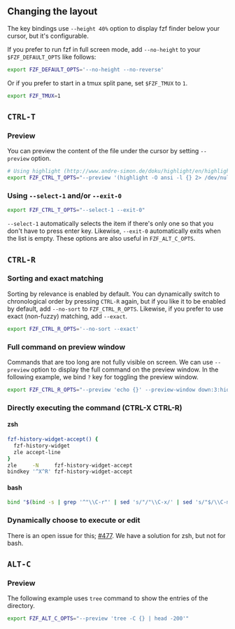 ## Changing the layout

The key bindings use `--height 40%` option to display fzf finder below your cursor, but it's configurable.

If you prefer to run fzf in full screen mode, add `--no-height` to your `$FZF_DEFAULT_OPTS` like follows:

```sh
export FZF_DEFAULT_OPTS='--no-height --no-reverse'
```

Or if you prefer to start in a tmux split pane, set `$FZF_TMUX` to `1`.

```sh
export FZF_TMUX=1
```

## `CTRL-T`

### Preview

You can preview the content of the file under the cursor by setting `--preview` option.

```sh
# Using highlight (http://www.andre-simon.de/doku/highlight/en/highlight.html)
export FZF_CTRL_T_OPTS="--preview '(highlight -O ansi -l {} 2> /dev/null || cat {} || tree -C {}) 2> /dev/null | head -200'"
```

### Using `--select-1` and/or `--exit-0`

```sh
export FZF_CTRL_T_OPTS="--select-1 --exit-0"
```

`--select-1` automatically selects the item if there's only one so that you don't have to press enter key. Likewise, `--exit-0` automatically exits when the list is empty. These options are also useful in `FZF_ALT_C_OPTS`.

## `CTRL-R`

### Sorting and exact matching

Sorting by relevance is enabled by default. You can dynamically switch to chronological order by pressing `CTRL-R` again, but if you like it to be enabled by default, add `--no-sort` to `FZF_CTRL_R_OPTS`. Likewise, if you prefer to use exact (non-fuzzy) matching, add `--exact`.

```sh
export FZF_CTRL_R_OPTS='--no-sort --exact'
```

### Full command on preview window

Commands that are too long are not fully visible on screen. We can use `--preview` option to display the full command on the preview window. In the following example, we bind `?` key for toggling the preview window.

```sh
export FZF_CTRL_R_OPTS="--preview 'echo {}' --preview-window down:3:hidden:wrap --bind '?:toggle-preview'"
```

### Directly executing the command (CTRL-X CTRL-R)

#### zsh

```sh
fzf-history-widget-accept() {
  fzf-history-widget
  zle accept-line
}
zle     -N     fzf-history-widget-accept
bindkey '^X^R' fzf-history-widget-accept
```

#### bash

```sh
bind "$(bind -s | grep '^"\\C-r"' | sed 's/"/"\\C-x/' | sed 's/"$/\\C-m"/')"
```

### Dynamically choose to execute or edit

There is an open issue for this; [#477](https://github.com/junegunn/fzf/issues/477). We have a solution for zsh, but not for bash.

## `ALT-C`

### Preview

The following example uses `tree` command to show the entries of the directory.

```sh
export FZF_ALT_C_OPTS="--preview 'tree -C {} | head -200'"
```